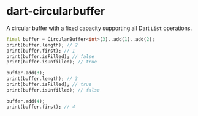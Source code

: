 # dart-circularbuffer

A circular buffer with a fixed capacity supporting all Dart `List` operations.

```dart
final buffer = CircularBuffer<int>(3)..add(1)..add(2);
print(buffer.length); // 2
print(buffer.first); // 1
print(buffer.isFilled); // false
print(buffer.isUnfilled); // true

buffer.add(3);
print(buffer.length); // 3
print(buffer.isFilled); // true
print(buffer.isUnfilled); // false

buffer.add(4);
print(buffer.first); // 4
```
